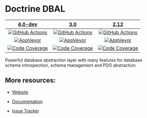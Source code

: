 # Doctrine DBAL

| [4.0-dev][4.0] | [3.0][3.0] | [2.12][2.12] |
|:----------------:|:----------:|:----------:|
| [![GitHub Actions][GA 4.0 image]][GA 4.0] | [![GitHub Actions][GA 3.0 image]][GA 3.0] | [![GitHub Actions][GA 2.12 image]][GA 2.12] |
| [![AppVeyor][AppVeyor 4.0 image]][AppVeyor 4.0] | [![AppVeyor][AppVeyor 3.0 image]][AppVeyor 3.0] | [![AppVeyor][AppVeyor 2.12 image]][AppVeyor 2.12] |
| [![Code Coverage][Coverage image]][CodeCov 4.0] | [![Code Coverage][Coverage 3.0 image]][CodeCov 3.0] | [![Code Coverage][Coverage 2.12 image]][CodeCov 2.12] |

Powerful database abstraction layer with many features for database schema introspection, schema management and PDO abstraction.

## More resources:

* [Website](http://www.doctrine-project.org/projects/dbal.html)
* [Documentation](http://docs.doctrine-project.org/projects/doctrine-dbal/en/latest/)
* [Issue Tracker](https://github.com/doctrine/dbal/issues)

  [Coverage image]: https://codecov.io/gh/doctrine/dbal/branch/4.0.x/graph/badge.svg
  [4.0]: https://github.com/doctrine/dbal/tree/4.0.x
  [CodeCov 4.0]: https://codecov.io/gh/doctrine/dbal/branch/4.0.x
  [AppVeyor 4.0]: https://ci.appveyor.com/project/doctrine/dbal/branch/4.0.x
  [AppVeyor 4.0 image]: https://ci.appveyor.com/api/projects/status/i88kitq8qpbm0vie/branch/4.0.x?svg=true
  [GA 4.0]: https://github.com/doctrine/dbal/actions?query=workflow%3A%22Continuous+Integration%22+branch%3A4.0.x
  [GA 4.0 image]: https://github.com/doctrine/dbal/workflows/Continuous%20Integration/badge.svg

  [Coverage 3.0 image]: https://codecov.io/gh/doctrine/dbal/branch/3.0.x/graph/badge.svg
  [3.0]: https://github.com/doctrine/dbal/tree/3.0.x
  [CodeCov 3.0]: https://codecov.io/gh/doctrine/dbal/branch/3.0.x
  [AppVeyor 3.0]: https://ci.appveyor.com/project/doctrine/dbal/branch/3.0.x
  [AppVeyor 3.0 image]: https://ci.appveyor.com/api/projects/status/i88kitq8qpbm0vie/branch/3.0.x?svg=true
  [GA 3.0]: https://github.com/doctrine/dbal/actions?query=workflow%3A%22Continuous+Integration%22+branch%3A3.0.x
  [GA 3.0 image]: https://github.com/doctrine/dbal/workflows/Continuous%20Integration/badge.svg?branch=3.0.x

  [Coverage 2.12 image]: https://codecov.io/gh/doctrine/dbal/branch/2.12.x/graph/badge.svg
  [2.12]: https://github.com/doctrine/dbal/tree/2.12.x
  [CodeCov 2.12]: https://codecov.io/gh/doctrine/dbal/branch/2.12.x
  [AppVeyor 2.12]: https://ci.appveyor.com/project/doctrine/dbal/branch/2.12.x
  [AppVeyor 2.12 image]: https://ci.appveyor.com/api/projects/status/i88kitq8qpbm0vie/branch/2.12.x?svg=true
  [GA 2.12]: https://github.com/doctrine/dbal/actions?query=workflow%3A%22Continuous+Integration%22+branch%3A2.12.x
  [GA 2.12 image]: https://github.com/doctrine/dbal/workflows/Continuous%20Integration/badge.svg?branch=2.12.x
